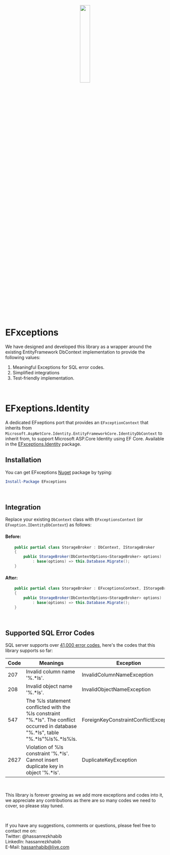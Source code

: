 

<p align="center">
  <img width="25%" height="25%" src="https://github.com/hassanhabib/EFxceptions/blob/master/EFxceptions.Shared/Resources/EFxceptions.png?raw=true">
</p>

# EFxceptions
We have designed and developed this library as a wrapper around the existing EntityFramework DbContext implementation to provide the following values:

<ol>
	<li>Meaningful Exceptions for SQL error codes.</li>
	<li>Simplified integrations</li>
	<li>Test-friendly implementation.</li>
</ol>

<br>

# EFxeptions.Identity

A dedicated EFxeptions port that provides an `EFxceptionContext` that inherits from `Microsoft.AspNetCore.Identity.EntityFrameworkCore.IdentityDbContext` to inherit from, to support Microsoft ASP.Core Identity using EF Core.
Available in the [EFxceptions.Identity](https://www.nuget.org/packages/EFxceptions.Identity) package.

## Installation 
You can get EFxceptions [Nuget](https://www.nuget.org/packages/EFxceptions/) package by typing:
```powershell
Install-Package EFxceptions
```

<br>

## Integration
Replace your existing ```DbContext``` class with ```EFxceptionsContext``` (or `EFxeption.IDentityDbContext`) as follows:

#### Before:
 
```csharp
    public partial class StorageBroker : DbContext, IStorageBroker
    {
        public StorageBroker(DbContextOptions<StorageBroker> options)
            : base(options) => this.Database.Migrate();
    }

```

#### After:
```csharp
    public partial class StorageBroker : EFxceptionsContext, IStorageBroker
    {
        public StorageBroker(DbContextOptions<StorageBroker> options)
            : base(options) => this.Database.Migrate();
    }

```

<br>

## Supported SQL Error Codes
SQL server supports over [41,000 error codes](https://docs.microsoft.com/en-us/sql/relational-databases/errors-events/database-engine-events-and-errors?view=sql-server-ver15), here's the codes that this library supports so far:


|Code|Meanings|Exception|
|--- |--- |--- |
|207|Invalid column name '%.*ls'.|InvalidColumnNameException|
|208|Invalid object name '%.*ls'.|InvalidObjectNameException|
|547|The %ls statement conflicted with the %ls constraint "%.*ls". The conflict occurred in database "%.*ls", table "%.*ls"%ls%.*ls%ls.|ForeignKeyConstraintConflictException|
|2627|Violation of %ls constraint '%.*ls'. Cannot insert duplicate key in object '%.*ls'.|DuplicateKeyException|


<br >

This library is forever growing as we add more exceptions and codes into it, we appreciate any contributions as there are so many codes we need to cover, so please stay tuned.


<br />

If you have any suggestions, comments or questions, please feel free to contact me on:
<br />
Twitter: @hassanrezkhabib
<br />
LinkedIn: hassanrezkhabib
<br />
E-Mail: hassanhabib@live.com
<br />
